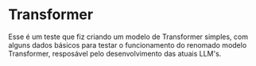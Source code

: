 # Transformer
Esse é um teste que fiz criando um modelo de Transformer simples, com alguns dados básicos para testar o funcionamento do renomado modelo Transformer, resposável pelo desenvolvimento das atuais LLM's.
